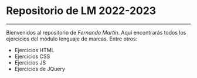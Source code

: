 # Repositorio de LM 2022-2023
----------------------------
Bienvenidos al repositorio de *Fernando Martín*.  Aquí encontrarás todos los ejercicios 
del módulo lenguaje de marcas. Entre otros:
- Ejercicios HTML
- Ejercicios CSS
- Ejercicios JS
- Ejercicios de JQuery